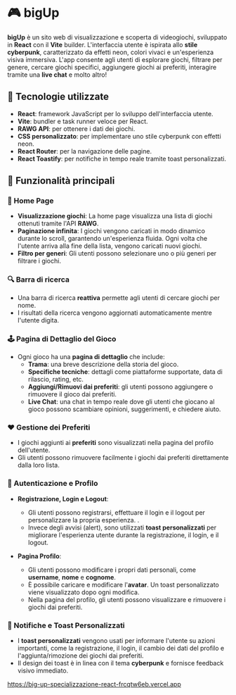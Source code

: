 # 🎮 bigUp

**bigUp** è un sito web di visualizzazione e scoperta di videogiochi, sviluppato in **React** con il **Vite** builder. L'interfaccia utente è ispirata allo **stile cyberpunk**, caratterizzato da effetti neon, colori vivaci e un'esperienza visiva immersiva. L'app consente agli utenti di esplorare giochi, filtrare per genere, cercare giochi specifici, aggiungere giochi ai preferiti, interagire tramite una **live chat** e molto altro!

## 🚀 Tecnologie utilizzate

- **React**: framework JavaScript per lo sviluppo dell'interfaccia utente.
- **Vite**: bundler e task runner veloce per React.
- **RAWG API**: per ottenere i dati dei giochi.
- **CSS personalizzato**: per implementare uno stile cyberpunk con effetti neon.
- **React Router**: per la navigazione delle pagine.
- **React Toastify**: per notifiche in tempo reale tramite toast personalizzati.



## 🧩 Funzionalità principali

### 🔄 Home Page

- **Visualizzazione giochi**: La home page visualizza una lista di giochi ottenuti tramite l'API **RAWG**.
- **Paginazione infinita**: I giochi vengono caricati in modo dinamico durante lo scroll, garantendo un'esperienza fluida. Ogni volta che l'utente arriva alla fine della lista, vengono caricati nuovi giochi.
- **Filtro per generi**: Gli utenti possono selezionare uno o più generi per filtrare i giochi.

### 🔍 Barra di ricerca

- Una barra di ricerca **reattiva** permette agli utenti di cercare giochi per nome.
- I risultati della ricerca vengono aggiornati automaticamente mentre l'utente digita.

### 🕹️ Pagina di Dettaglio del Gioco

- Ogni gioco ha una **pagina di dettaglio** che include:
  - **Trama**: una breve descrizione della storia del gioco.
  - **Specifiche tecniche**: dettagli come piattaforme supportate, data di rilascio, rating, etc.
  - **Aggiungi/Rimuovi dai preferiti**: gli utenti possono aggiungere o rimuovere il gioco dai preferiti.
  - **Live Chat**: una chat in tempo reale dove gli utenti che giocano al gioco possono scambiare opinioni, suggerimenti, e chiedere aiuto.

### ❤️ Gestione dei Preferiti

- I giochi aggiunti ai **preferiti** sono visualizzati nella pagina del profilo dell'utente.
- Gli utenti possono rimuovere facilmente i giochi dai preferiti direttamente dalla loro lista.

### 👤 Autenticazione e Profilo

- **Registrazione, Login e Logout**:
  - Gli utenti possono registrarsi, effettuare il login e il logout per personalizzare la propria esperienza.
.
  - Invece degli avvisi (alert), sono utilizzati **toast personalizzati** per migliorare l'esperienza utente durante la registrazione, il login, e il logout.
  
- **Pagina Profilo**:
  - Gli utenti possono modificare i propri dati personali, come **username**, **nome** e **cognome**.
  - È possibile caricare e modificare l'**avatar**. Un toast personalizzato viene visualizzato dopo ogni modifica.
  - Nella pagina del profilo, gli utenti possono visualizzare e rimuovere i giochi dai preferiti.

### 🧃 Notifiche e Toast Personalizzati

- I **toast personalizzati** vengono usati per informare l'utente su azioni importanti, come la registrazione, il login, il cambio dei dati del profilo e l'aggiunta/rimozione dei giochi dai preferiti.
- Il design dei toast è in linea con il tema **cyberpunk** e fornisce feedback visivo immediato.





https://big-up-specializzazione-react-frcqtw6eb.vercel.app

